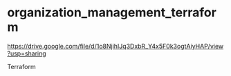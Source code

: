 # organization_management_terraform

https://drive.google.com/file/d/1o8NjihIJq3DxbR_Y4x5F0k3ogtAiyHAP/view?usp=sharing

Terraform
